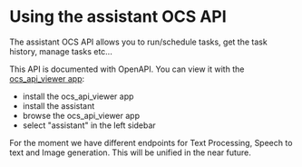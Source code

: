 # Using the assistant OCS API

The assistant OCS API allows you to run/schedule tasks, get the task history, manage tasks etc...

This API is documented with OpenAPI. You can view it with the [ocs_api_viewer app](https://apps.nextcloud.com/apps/ocs_api_viewer):
* install the ocs_api_viewer app
* install the assistant
* browse the ocs_api_viewer app
* select "assistant" in the left sidebar

For the moment we have different endpoints for Text Processing, Speech to text and Image generation. This will be unified
in the near future.
